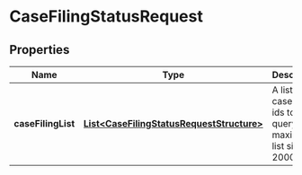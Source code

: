 

# CaseFilingStatusRequest

## Properties

Name | Type | Description | Notes
------------ | ------------- | ------------- | -------------
**caseFilingList** | [**List&lt;CaseFilingStatusRequestStructure&gt;**](CaseFilingStatusRequestStructure.md) | A list of case filing ids to query, maximum list size is 2000 | 



